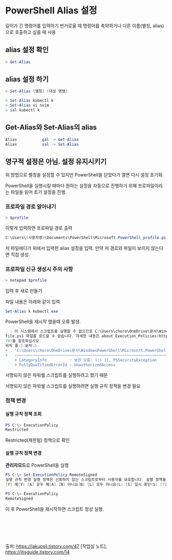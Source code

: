 # PowerShell Alias 설정

길이가 긴 명령어를 입력하기 번거로울 때 명령어를 축약하거나 다른 이름(별칭, alias)으로 호출하고 싶을 때 사용

## alias 설정 확인

```powershell
> Get-Alias
```

## alias 설정 하기

```powershell
> Set-Alias [별칭] [대상 명령]
```

```powershell
> Set-Alias kubectl k
> Set-Alias vi nvim
> sal kubectl k
```

## Get-Alias와 Set-Alias의 alias

```powershell
Alias           gal -> Get-Alias
Alias           sal -> Set-Alias
```



## 영구적 설정은 아님. 설정 유지시키기

위 방법으로 별칭을 설정할 수 있지만 PowerShell을 닫았다가 열면 다시 설정 초기화. 

PowerShell을 실행시킬 때마다 원하는 설정을 자동으로 진행하기 위해 프로파일이라는 파일을 읽어 초기 설정을 진행.

### 프로파일 경로 알아내기

```powershell
> $profile
```

이렇게 입력하면 프로파일 경로 출력

```powershell
C:\Users\(사용자명)\Documents\PowerShell\Microsoft.PowerShell_profile.ps1
```

저 파일에다가 위에서 입력한 alias 설정을 입력. 만약 저 경로와 파일이 보이지 않는다면 직접 생성.

### 프로파일 신규 생성시 주의 사항

```powershell
> notepad $profile
```

입력 후 새로 만들기

파일 내용은 아래와 같이 입력

```powershell
Set-Alias k kubectl.exe
```

PowerShell을 재시작 했을때 오류 발생.

```powershell
. : 이 시스템에서 스크립트를 실행할 수 없으므로 C:\Users\choro\OneDrive\문서\WindowsPowerShell\Microsoft.PowerShell_pro
file.ps1 파일을 로드할 수 없습니다. 자세한 내용은 about_Execution_Policies(https://go.microsoft.com/fwlink/?LinkID=1351
70)를 참조하십시오.
위치 줄:1 문자:3
+ . 'C:\Users\choro\OneDrive\문서\WindowsPowerShell\Microsoft.PowerShell_ ...
+   ~~~~~~~~~~~~~~~~~~~~~~~~~~~~~~~~~~~~~~~~~~~~~~~~~~~~~~~~~~~~~~~~~~~
    + CategoryInfo          : 보안 오류: (:) [], PSSecurityException
    + FullyQualifiedErrorId : UnauthorizedAccess
```

서명되지 않은 파워쉘 스크립트를 실행하려고 했기 때문

서명되지 않은 파워쉘 스크립트를 실행하려면 실행 규칙 정책을 변경 필요

### 정책 변경

#### 실행 규칙 정책 조회

```powershell
PS C:\> ExecutionPolicy
Restricted
```

Restricted(제한됨) 정책으로 확인

#### 실행 규칙 정책 변경

**관리자모드**로 PowerShell을 실행

```powershell
PS C:\> Set-ExecutionPolicy RemoteSigned
실행 규칙 변경 실행 정책은 신뢰하지 않는 스크립트로부터 사용자를 보호합니다. 실행 정책을 변경하면 about_Execution_Policies 도움말 항목(https://go.microsoft.com/fwlink/?LinkID=135170)에 설명된 보안 위험에 노출될 수 있습니다. 실행 정책을 변경하시겠습니까?
[Y] 예(Y) [A] 모두 예(A) [N] 아니요(N) [L] 모두 아니요(L) [S] 일시 중단(S) [?] 도움말 (기본값은 "N"): A
```

```powershell
PS C:\> ExecutionPolicy
RemoteSigned
```

이 후 PowerShell을 재시작하면 스크립트 정상 실행.

<br><br><br><br>

출처: https://jakupsil.tistory.com/47 [작업실 노트], https://itisguide.tistory.com/14